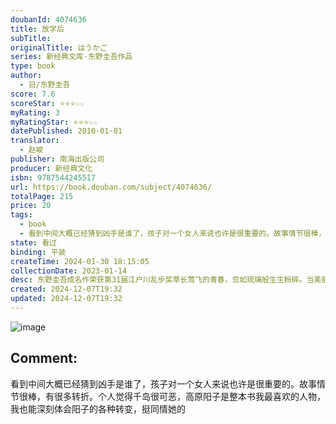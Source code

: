 ```yaml
---
doubanId: 4074636
title: 放学后
subTitle: 
originalTitle: はうかご
series: 新经典文库·东野圭吾作品
type: book
author:
  - 日/东野圭吾
score: 7.6
scoreStar: ⭐⭐⭐☆☆
myRating: 3
myRatingStar: ⭐⭐⭐☆☆
datePublished: 2010-01-01
translator:
  - 赵峻
publisher: 南海出版公司
producer: 新经典文化
isbn: 9787544245517
url: https://book.douban.com/subject/4074636/
totalPage: 215
price: 20
tags:
  - book
  - 看到中间大概已经猜到凶手是谁了，孩子对一个女人来说也许是很重要的。故事情节很棒，有很多转折。个人觉得千岛很可恶，高原阳子是整本书我最喜欢的人物，我也能深刻体会阳子的各种转变，挺同情她的
state: 看过
binding: 平装
createTime: 2024-01-30 18:15:05
collectionDate: 2023-01-14
desc: 东野圭吾成名作荣获第31届江户川乱步奖草长莺飞的青春，忽如琉璃般生生粉碎。当美丽、纯粹、真实的事物被破坏，重视的回忆和梦想被摧毁时，恨意便开始萌发，恣意蔓延开来……在这所清华女中，有人喜欢我，有人恨我。星期六早晨，车站月台上，有人突然从旁撞来，我险些跌落铁轨；星期一放学后，我游完泳进入淋浴间冲洗，差点中机关触电身亡；星期二放学后，一盆天竺葵从教学楼三层坠落，直直砸向我头顶；星期四放学后，一位老师被毒死在我常用的更衣室，他是替我而死？悚然之间才明白，我似已无路可逃……东野圭吾 日本著名作家。1985年，凭《放学后》获第31届江户川乱步奖，开始专职写作。1999年，《秘密》获第52届日本推理作家协会奖，入围第120届直木奖；此后《白夜行》、《暗恋》、《信》、《幻夜》四度入围直木奖；2006年，《嫌疑人X的献身》史无前例地将第134届直木奖、第6届本格推理小说大奖及当年度三大推理小说排行榜第1名一并斩获。前期作品多写得精巧细致，随着写作功底浸润日深，笔锋日渐老辣：文字鲜加雕琢，叙述简练凶狠，情节跌宕诡异，故事架构几至匪夷所思的地步。至巅峰之作《嫌疑人X的献身》，叙事与推理，均已炉火纯青：最好的诡计、无懈可击的推理、恰当的伏笔，以及最普通但最不易猜透的悬念，受到大奖评委、媒体、读者的如潮好评，终于捧得日本文学最高荣誉。所获奖项1985年第31届江户川乱步奖1999年第52届日本推理作家协会奖2006年第13...(展开全部)东野圭吾 日本著名作家。1985年，凭《放学后》获第31届江户川乱步奖，开始专职写作。1999年，《秘密》获第52届日本推理作家协会奖，入围第120届直木奖；此后《白夜行》、《暗恋》、《信》、《幻夜》四度入围直木奖；2006年，《嫌疑人X的献身》史无前例地将第134届直木奖、第6届本格推理小说大奖及当年度三大推理小说排行榜第1名一并斩获。前期作品多写得精巧细致，随着写作功底浸润日深，笔锋日渐老辣：文字鲜加雕琢，叙述简练凶狠，情节跌宕诡异，故事架构几至匪夷所思的地步。至巅峰之作《嫌疑人X的献身》，叙事与推理，均已炉火纯青：最好的诡计、无懈可击的推理、恰当的伏笔，以及最普通但最不易猜透的悬念，受到大奖评委、媒体、读者的如潮好评，终于捧得日本文学最高荣誉。所获奖项1985年第31届江户川乱步奖1999年第52届日本推理作家协会奖2006年第134届直木奖2006年第6届本格推理小说大奖2006年“这本推理小说了不起！”排行榜冠军2006年“周刊文春推理小说BEST10”排行榜冠军2006年“本格推理小说 BEST10”排行榜冠军
created: 2024-12-07T19:32
updated: 2024-12-07T19:32
---
```


![image](assets/s4066862.jpg)

Comment: 
---
看到中间大概已经猜到凶手是谁了，孩子对一个女人来说也许是很重要的。故事情节很棒，有很多转折。个人觉得千岛很可恶，高原阳子是整本书我最喜欢的人物，我也能深刻体会阳子的各种转变，挺同情她的


